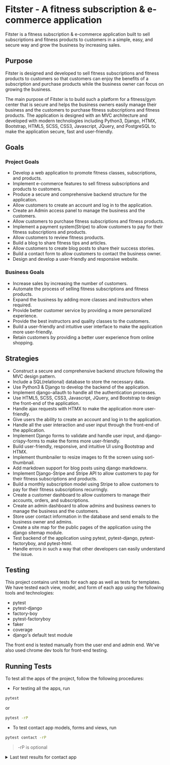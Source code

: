 # Fitster - A fitness subscription & e-commerce application

Fitster is a fitness subscription & e-commerce application built to sell subscriptions and fitness products to customers in a simple, easy, and secure way and grow the business by increasing sales.

## Purpose

Fitster is designed and developed to sell fitness subscriptions and fitness products to customers so that customers can enjoy the benefits of a subscription and purchase products while the business owner can focus on growing the business.

The main purpose of Fitster is to build such a platform for a fitness/gym center that is secure and helps the business owners easily manage their business and the customers to purchase fitness subscriptions and fitness products. The application is designed with an MVC architecture and developed with modern technologies including Python3, Django, HTMX, Bootstrap, HTML5, SCSS, CSS3, Javascript, JQuery, and PostgreSQL to make the application secure, fast and user-friendly.

## Goals

### Project Goals

- Develop a web application to promote fitness classes, subscriptions, and products.
- Implement e-commerce features to sell fitness subscriptions and products to customers.
- Produce a secure and comprehensive backend structure for the application.
- Allow customers to create an account and log in to the application.
- Create an Admin access panel to manage the business and the customers.
- Allow customers to purchase fitness subscriptions and fitness products.
- Implement a payment system(Stripe) to allow customers to pay for their fitness subscriptions and products.
- Allow customers to review fitness products.
- Build a blog to share fitness tips and articles.
- Allow customers to create blog posts to share their success stories.
- Build a contact form to allow customers to contact the business owner.
- Design and develop a user-friendly and responsive website.

### Business Goals

- Increase sales by increasing the number of customers.
- Automate the process of selling fitness subscriptions and fitness products.
- Expand the business by adding more classes and instructors when required.
- Provide better customer service by providing a more personalized experience.
- Provide the best instructors and quality classes to the customers.
- Build a user-friendly and intuitive user interface to make the application more user-friendly.
- Retain customers by providing a better user experience from online shopping.

## Strategies

- Construct a secure and comprehensive backend structure following the MVC design pattern.
- Include a SQL(relational) database to store the necessary data.
- Use Python3 & Django to develop the backend of the application.
- Implement django-allauth to handle all the authentication processes.
- Use HTML5, SCSS, CSS3, Javascript, JQuery, and Bootstrap to design the front-end of the application.
- Handle ajax requests with HTMX to make the application more user-friendly.
- Give users the ability to create an account and log in to the application.
- Handle all the user interaction and user input through the front-end of the application.
- Implement Django forms to validate and handle user input, and django-crispy-forms to make the forms more user-friendly.
- Build user-friendly, responsive, and intuitive UI using Bootstrap and HTMX.
- Implement thumbnailer to resize images to fit the screen using sorl-thumbnail.
- Add markdown support for blog posts using django markdownx.
- Implement Django-Stripe and Stripe API to allow customers to pay for their fitness subscriptions and products.
- Build a monthly subscription model using Stripe to allow customers to pay for their fitness subscriptions recurringly.
- Create a customer dashboard to allow customers to manage their accounts, orders, and subscriptions.
- Create an admin dashboard to allow admins and business owners to manage the business and the customers.
- Store user contact information in the database and send emails to the business owner and admins.
- Create a site map for the public pages of the application using the django sitemap module.
- Test backend of the application using pytest, pytest-django, pytest-factoryboy, and pytest-html.
- Handle errors in such a way that other developers can easily understand the issue.


## Testing

This project contains unit tests for each app as well as tests for templates. We have tested each view, model, and form of each app using the following tools and technologies:

- pytest
- pytest-django
- factory-boy
- pytest-factoryboy
- faker
- coverage
- django's default test module

The front end is tested manually from the user end and admin end. We've also used chrome dev tools for front-end testing.

## Running Tests

To test all the apps of the project, follow the following procedures:

- For testing all the apps, run

```bash
pytest
```

or

```bash
pytest -rP
```

- To test contact app models, forms and views, run

```bash
pytest contact -rP
```

> -rP is optional

<details>
<summary>Last test results for contact app</summary>

![tests](readme/src/images/contact_tests_results.png)
</details>
